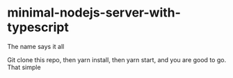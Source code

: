 # minimal-nodejs-server-with-typescript
The name says it all

Git clone this repo, then yarn install, then yarn start, and you are good to go. That simple
